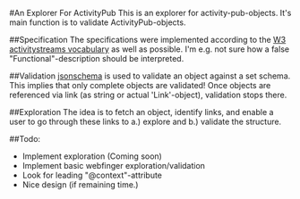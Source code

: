 #An Explorer For ActivityPub
This is an explorer for activity-pub-objects. It's main function is to validate ActivityPub-objects.

##Specification
The specifications were implemented according to the [W3 activitystreams vocabulary](https://www.w3.org/TR/activitystreams-vocabulary/#types) as well as possible. I'm e.g. not sure how a false "Functional"-description should be interpreted.

##Validation
[jsonschema](https://github.com/tdegrunt/jsonschema) is used to validate an object against a set schema. This implies that only complete objects are validated! Once objects are referenced via link (as string or actual 'Link'-object), validation stops there.

##Exploration
The idea is to fetch an object, identify links, and enable a user to go through these links to a.) explore and b.) validate the structure.

##Todo:
 * Implement exploration (Coming soon)
 * Implement basic webfinger exploration/validation
 * Look for leading "@context"-attribute
 * Nice design (if remaining time.)